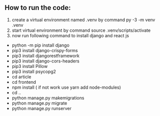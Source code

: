 # 
## How to run the code:
1. create a virtual environment named .venv by command py -3 -m venv .venv
2. start virtual environment by command source .venv/scripts/activate
3. now run following command to install django and react js
 - python -m pip install django 
 - pip3 install django-crispy-forms
 - pip3 install djangorestframework
 - pip3 install django-cors-headers
 - pip3 install Pillow
 - pip3 install psycopg2
 - cd article
 - cd frontend
 - npm install ( if not work use yarn add node-modules)
 - cd ..
 - python manage.py makemigrations
 - python manage.py migrate
 - python manage.py runserver
